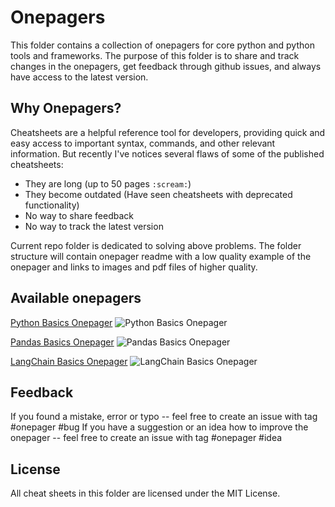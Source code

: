 # Onepagers
This folder contains a collection of onepagers for core python and python tools and frameworks. 
The purpose of this folder is to share and track changes in the onepagers, get feedback through github issues, and always have access to the latest version.

## Why Onepagers?
Cheatsheets are a helpful reference tool for developers, providing quick and easy access to important syntax, commands, and other relevant information. But recently I've notices several flaws of some of the published cheatsheets:
- They are long (up to 50 pages `:scream:`)
- They become outdated (Have seen cheatsheets with deprecated functionality)
- No way to share feedback
- No way to track the latest version

Current repo folder is dedicated to solving above problems.
The folder structure will contain onepager readme with a low quality example of the onepager and links to images and pdf files of higher quality.

## Available onepagers
[Python Basics Onepager](https://github.com/IvanReznikov/DataVerse/blob/main/Onepagers/onepager_python_basics.md)
![Python Basics Onepager](https://github.com/IvanReznikov/DataVerse/blob/main/Onepagers/images/python_onepager.png?raw=true)

[Pandas Basics Onepager](https://github.com/IvanReznikov/DataVerse/blob/main/Onepagers/onepager_pandas_basics.md)
![Pandas Basics Onepager](https://github.com/IvanReznikov/DataVerse/blob/main/Onepagers/images/pandas_onepager.png?raw=true)

[LangChain Basics Onepager](https://github.com/IvanReznikov/DataVerse/blob/main/Onepagers/onepager_langchain_basics.md)
![LangChain Basics Onepager](https://github.com/IvanReznikov/DataVerse/blob/main/Onepagers/images/langchain_onepager.png?raw=true)

## Feedback
If you found a mistake, error or typo -- feel free to create an issue with tag #onepager #bug
If you have a suggestion or an idea how to improve the onepager -- feel free to create an issue with tag #onepager #idea

## License
All cheat sheets in this folder are licensed under the MIT License.
